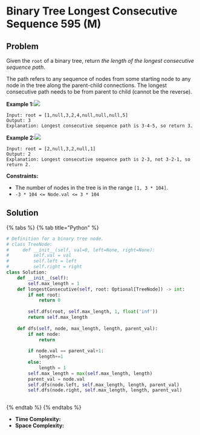# Binary Tree Longest Consecutive Sequence 595 \(M\)

## Problem

Given the `root` of a binary tree, return _the length of the longest consecutive sequence path_.

The path refers to any sequence of nodes from some starting node to any node in the tree along the parent-child connections. The longest consecutive path needs to be from parent to child \(cannot be the reverse\).

**Example 1:**![](https://assets.leetcode.com/uploads/2021/03/14/consec1-1-tree.jpg)

```text
Input: root = [1,null,3,2,4,null,null,null,5]
Output: 3
Explanation: Longest consecutive sequence path is 3-4-5, so return 3.
```

**Example 2:**![](https://assets.leetcode.com/uploads/2021/03/14/consec1-2-tree.jpg)

```text
Input: root = [2,null,3,2,null,1]
Output: 2
Explanation: Longest consecutive sequence path is 2-3, not 3-2-1, so return 2.
```

**Constraints:**

* The number of nodes in the tree is in the range `[1, 3 * 104]`.
* `-3 * 104 <= Node.val <= 3 * 104`

## Solution

{% tabs %}
{% tab title="Python" %}
```python
# Definition for a binary tree node.
# class TreeNode:
#     def __init__(self, val=0, left=None, right=None):
#         self.val = val
#         self.left = left
#         self.right = right
class Solution:
    def __init__(self):
        self.max_length = 1
    def longestConsecutive(self, root: Optional[TreeNode]) -> int:
        if not root:
            return 0
        
        self.dfs(root, self.max_length, 1, float('inf'))
        return self.max_length
    
    def dfs(self, node, max_length, length, parent_val):
        if not node:
            return 
        
        if node.val == parent_val+1:
            length+=1
        else:
            length = 1
        self.max_length = max(self.max_length, length)
        parent_val = node.val
        self.dfs(node.left, self.max_length, length, parent_val)
        self.dfs(node.right, self.max_length, length, parent_val)
        
```
{% endtab %}
{% endtabs %}

* **Time Complexity:** 
* **Space Complexity:**

